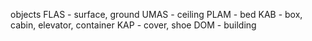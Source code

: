 objects
FLAS - surface, ground
UMAS - ceiling
PLAM - bed
KAB - box, cabin, elevator, container 
KAP - cover, shoe
DOM - building